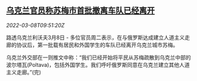 <!--1646733662000-->
[乌克兰官员称苏梅市首批撤离车队已经离开](https://cn.reuters.com/article/ukraine-civilians-evacuation-0308-tues-idCNKBS2L50VN)
------

<div><i>2022-03-08T09:51:20Z</i></div><p>路透乌克兰利沃夫3月8日 - 多位官员周二表示，在与俄罗斯达成建立人道主义走廊的协议后，第一批载有居民和外国学生的车队已经离开乌克兰城市苏梅。</p><p>乌克兰外交部在一则推文中称：“我们已经开始将平民从苏梅疏散到乌克兰中部的波尔塔瓦(Poltava)，包括外国学生。我们呼吁俄罗斯同意在乌克兰建立其他人道主义走廊。”(完)</p>
